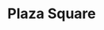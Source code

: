 ---
title: "Plaza Square"
url: /wayne/plaza-square-paterson-hamburg-turnpike-5/
shop: Einkaufszentrum
---